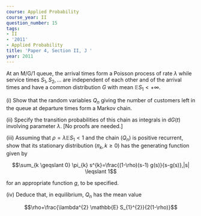 ```yaml
---
course: Applied Probability
course_year: II
question_number: 15
tags:
- II
- '2011'
- Applied Probability
title: 'Paper 4, Section II, J '
year: 2011
---
```




At an $\mathrm{M} / \mathrm{G} / 1$ queue, the arrival times form a Poisson process of rate $\lambda$ while service times $S_{1}, S_{2}, \ldots$ are independent of each other and of the arrival times and have a common distribution $G$ with mean $\mathbb{E} S_{1}<+\infty$.

(i) Show that the random variables $Q_{n}$ giving the number of customers left in the queue at departure times form a Markov chain.

(ii) Specify the transition probabilities of this chain as integrals in $\mathrm{d} G(t)$ involving parameter $\lambda$. [No proofs are needed.]

(iii) Assuming that $\rho=\lambda \mathbb{E} S_{1}<1$ and the chain $\left(Q_{n}\right)$ is positive recurrent, show that its stationary distribution $\left(\pi_{k}, k \geqslant 0\right)$ has the generating function given by

$$\sum_{k \geqslant 0} \pi_{k} s^{k}=\frac{(1-\rho)(s-1) g(s)}{s-g(s)},|s| \leqslant 1$$

for an appropriate function $g$, to be specified.

(iv) Deduce that, in equilibrium, $Q_{n}$ has the mean value

$$\rho+\frac{\lambda^{2} \mathbb{E} S_{1}^{2}}{2(1-\rho)}$$